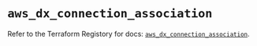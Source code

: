# `aws_dx_connection_association`

Refer to the Terraform Registory for docs: [`aws_dx_connection_association`](https://registry.terraform.io/providers/hashicorp/aws/3.76.1/docs/resources/dx_connection_association).
